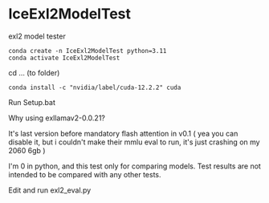 # IceExl2ModelTest
exl2 model tester

```
conda create -n IceExl2ModelTest python=3.11
conda activate IceExl2ModelTest
```

cd ... (to folder)

```
conda install -c "nvidia/label/cuda-12.2.2" cuda
```

Run Setup.bat

Why using exllamav2-0.0.21? 

It's last version before mandatory flash attention in v0.1 ( yea you can disable it, but i couldn't make their mmlu eval to run, it's just crashing on my 2060 6gb )

I'm 0 in python, and this test only for comparing models. Test results are not intended to be compared with any other tests.

Edit and run exl2_eval.py

